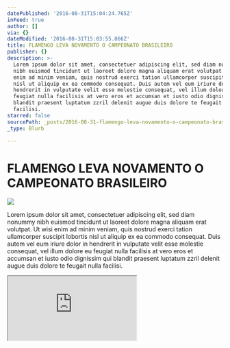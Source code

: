 ```yaml
---
datePublished: '2016-08-31T15:04:24.765Z'
inFeed: true
author: []
via: {}
dateModified: '2016-08-31T15:03:55.866Z'
title: FLAMENGO LEVA NOVAMENTO O CAMPEONATO BRASILEIRO
publisher: {}
description: >-
  Lorem ipsum dolor sit amet, consectetuer adipiscing elit, sed diam nonummy
  nibh euismod tincidunt ut laoreet dolore magna aliquam erat volutpat. Ut wisi
  enim ad minim veniam, quis nostrud exerci tation ullamcorper suscipit lobortis
  nisl ut aliquip ex ea commodo consequat. Duis autem vel eum iriure dolor in
  hendrerit in vulputate velit esse molestie consequat, vel illum dolore eu
  feugiat nulla facilisis at vero eros et accumsan et iusto odio dignissim qui
  blandit praesent luptatum zzril delenit augue duis dolore te feugait nulla
  facilisi.
starred: false
sourcePath: _posts/2016-08-31-flamengo-leva-novamento-o-campeonato-brasileiro.md
_type: Blurb

---
```

# FLAMENGO LEVA NOVAMENTO O CAMPEONATO BRASILEIRO
![](https://the-grid-user-content.s3-us-west-2.amazonaws.com/3418f628-f20e-4022-9ca9-3b38deaff601.jpg)

Lorem ipsum dolor sit amet, consectetuer adipiscing elit, sed diam nonummy nibh euismod tincidunt ut laoreet dolore magna aliquam erat volutpat. Ut wisi enim ad minim veniam, quis nostrud exerci tation ullamcorper suscipit lobortis nisl ut aliquip ex ea commodo consequat. Duis autem vel eum iriure dolor in hendrerit in vulputate velit esse molestie consequat, vel illum dolore eu feugiat nulla facilisis at vero eros et accumsan et iusto odio dignissim qui blandit praesent luptatum zzril delenit augue duis dolore te feugait nulla facilisi.

<iframe src="https://the-grid.github.io/ed-location/?latitude=-20.4428&amp;longitude=-54.6464&amp;zoom=8&amp;address=Campo%20Grande%2C%20Mato%20Grosso%20Do%20Sul%2C%20Brazil" style=""></iframe>